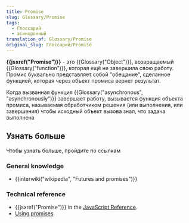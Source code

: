 ```yaml
---
title: Promise
slug: Glossary/Promise
tags:
  - Глоссарий
  - асинхронный
translation_of: Glossary/Promise
original_slug: Глоссарий/Promise
---
```

**{{jsxref("Promise")}}** - это {{Glossary("Object")}}, возвращаемый {{Glossary("function")}}, которая ещё не завершила свою работу. Промис буквально представляет собой "обещание", сделанное функцией, которая через объект промиса вернет результат.

Когда вызванная функция {{Glossary("asynchronous", "asynchronously")}} завершает работу, вызывается функция объекта промиса, называемая обработчиком решения (или выполнения, или завершения) чтобы исходный объект вызова знал, что задача выполнена

## Узнать больше

Чтобы узнать больше, пройдите по ссылкам

### General knowledge

- {{interwiki("wikipedia", "Futures and promises")}}

### Technical reference

- {{jsxref("Promise")}} in the [JavaScript Reference](/ru/docs/Web/JavaScript/Reference).
- [Using promises](/ru/docs/Web/JavaScript/Guide/Using_promises)
